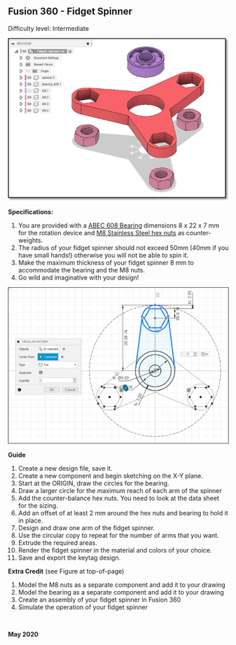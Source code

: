 ## Fusion 360 - Fidget Spinner

Difficulty level: Intermediate

![3D Modle of simple 3-arm fidget spinner](f360_fidgetspinner_1.jpg)

**Specifications:**

1. You are provided with a [ABEC 608 Bearing](https://www.skf.com/us/products/rolling-bearings/ball-bearings/deep-groove-ball-bearings/productid-608-Z) dimensions 8 x 22 x 7 mm for the rotation device and [M8 Stainless Steel hex nuts](https://www.westfieldfasteners.co.uk/Metric-Nuts/Hex-Nut-M8-A2-Stainless.html) as counter-weights.
2. The radius of your fidget spinner should not exceed 50mm (40mm if you have small hands!) otherwise you will not be able to spin it.
3. Make the maximum thickness of your fidget spinner 8 mm to accommodate the bearing and the M8 nuts.
4. Go wild and imaginative with your design!

![Fidget spinner specifications](f360_fidgetspinner.jpg)

**Guide**

1.  Create a new design file, save it.
2.  Create a new component and begin sketching on the X-Y plane.
3.  Start at the ORIGIN, draw the circles for the bearing.
4.  Draw a larger circle for the maximum reach of each arm of the spinner
5.  Add the counter-balance hex nuts.  You need to look at the data sheet for the sizing.
6.  Add an offset of at least 2 mm around the hex nuts and bearing to hold it in place.
7.  Design and draw one arm of the fidget spinner.
8.  Use the circular copy to repeat for the number of arms that you want.
9.  Extrude the required areas.
10.  Render the fidget spinner in the material and colors of your choice.
11.  Save and export the keytag design.

**Extra Credit** (see Figure at top-of-page)

1.  Model the M8 nuts as a separate component and add it to your drawing
2.  Model the bearing as a separate component and add it to your drawing
3.  Create an assembly of your fidget spinner in Fusion 360
4.  Simulate the operation of your fidget spinner

&nbsp;

**May 2020**
